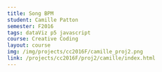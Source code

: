 ```yaml
---
title: Song BPM
student: Camille Patton
semester: F2016
tags: dataViz p5 javascript
course: Creative Coding
layout: course
img: /img/projects/cc2016F/camille_proj2.png
link: /projects/cc2016F/proj2/camille/index.html
---
```


